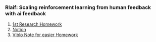 ### Rlaif: Scaling reinforcement learning from human feedback with ai feedback
1) [1st Research Homework](https://docs.google.com/document/d/1u9ZklyXffriuCk-9KTsqp9dAwK-nZKGHm0PDrlj8z9s/edit?tab=t.0)
2) [Notion](https://www.notion.so/2546ba5bfab180c28774e7853659bedd?v=2546ba5bfab181c3af32000c61b558d1&p=2546ba5bfab1816fb4ebeff29c02db04&pm=s)
3) [Viblo Note for easier Homework](https://viblo.asia/p/llm-paper-reading-rlaif-scaling-reinforcement-learning-from-human-feedback-with-ai-feedback-0gdJzDaGVz5)


